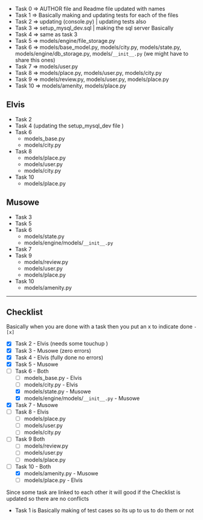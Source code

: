 -   Task 0 => AUTHOR file and Readme file updated with names
-   Task 1 => Basically making and updating tests for each of the files
-   Task 2 => updating (console.py) | updating tests also
-   Task 3 => setup_mysql_dev.sql | making the sql server Basically
-   Task 4 => same as task 3
-   Task 5 => models/engine/file_storage.py
-   Task 6 => models/base_model.py, models/city.py, models/state.py, models/engine/db_storage.py,
    models/`__init__.py` (we might have to share this ones)
-   Task 7 => models/user.py
-   Task 8 => models/place.py, models/user.py, models/city.py
-   Task 9 => models/review.py, models/user.py, models/place.py
-   Task 10 => models/amenity, models/place.py

## Elvis

-   Task 2
-   Task 4 (updating the setup_mysql_dev file )
-   Task 6
    -   models_base.py
    -   models/city.py
-   Task 8
    -   models/place.py
    -   models/user.py
    -   models/city.py
-   Task 10
    -   models/place.py

## Musowe

-   Task 3
-   Task 5
-   Task 6
    -   models/state.py
    -   models/engine/models/`__init__.py`
-   Task 7
-   Task 9
    -   models/review.py
    -   models/user.py
    -   models/place.py
-   Task 10
    -   models/amenity.py

---

## Checklist

Basically when you are done with a task then you put an x to indicate done `-[x]`

-   [x] Task 2 - Elvis (needs some touchup )
-   [x] Task 3 - Musowe (zero errors)
-   [x] Task 4 - Elvis (fully done no errors)
-   [x] Task 5 - Musowe
-   [ ] Task 6 - Both
    -   [ ] models_base.py - Elvis
    -   [ ] models/city.py - Elvis
    -   [x] models/state.py - Musowe
    -   [x] models/engine/models/`__init__.py` - Musowe
-   [x] Task 7 - Musowe
-   [ ] Task 8 - Elvis
    -   [ ] models/place.py
    -   [ ] models/user.py
    -   [ ] models/city.py
-   [ ] Task 9 Both
    -   [ ] models/review.py
    -   [ ] models/user.py
    -   [ ] models/place.py
-   [ ] Task 10 - Both
    -   [x] models/amenity.py - Musowe
    -   [ ] models/place.py - Elvis

Since some task are linked to each other it will good if the Checklist
is updated so there are no conflicts

-   Task 1 is Basically making of test cases so its up to us to do them or not
